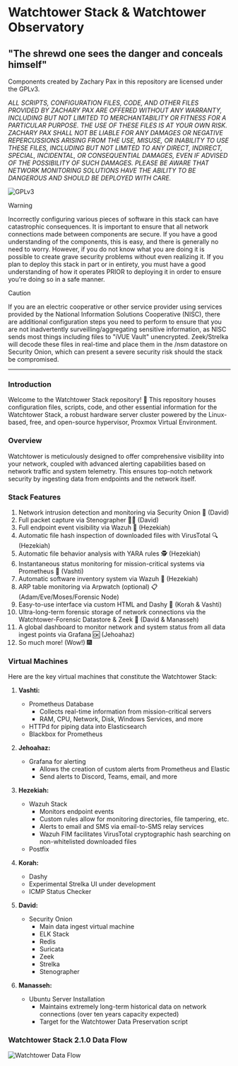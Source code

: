# Watchtower Stack & Watchtower Observatory
## "The shrewd one sees the danger and conceals himself"
Components created by Zachary Pax in this repository are licensed under the GPLv3.

*ALL SCRIPTS, CONFIGURATION FILES, CODE, AND OTHER FILES PROVIDED BY ZACHARY PAX ARE OFFERED WITHOUT ANY WARRANTY, INCLUDING BUT NOT LIMITED TO MERCHANTABILITY OR FITNESS FOR A PARTICULAR PURPOSE. THE USE OF THESE FILES IS AT YOUR OWN RISK. ZACHARY PAX SHALL NOT BE LIABLE FOR ANY DAMAGES OR NEGATIVE REPERCUSSIONS ARISING FROM THE USE, MISUSE, OR INABILITY TO USE THESE FILES, INCLUDING BUT NOT LIMITED TO ANY DIRECT, INDIRECT, SPECIAL, INCIDENTAL, OR CONSEQUENTIAL DAMAGES, EVEN IF ADVISED OF THE POSSIBILITY OF SUCH DAMAGES. PLEASE BE AWARE THAT NETWORK MONITORING SOLUTIONS HAVE THE ABILITY TO BE DANGEROUS AND SHOULD BE DEPLOYED WITH CARE.*

![GPLv3](https://www.gnu.org/graphics/gplv3-with-text-136x68.png)

> [!WARNING]
> Incorrectly configuring various pieces of software in this stack can have catastrophic consequences. It is important to ensure that all network connections made between components are secure. If you have a good understanding of the components, this is easy, and there is generally no need to worry. However, if you do not know what you are doing it is possible to create grave security problems without even realizing it. If you plan to deploy this stack in part or in entirety, you must have a good understanding of how it operates PRIOR to deploying it in order to ensure you're doing so in a safe manner.

> [!CAUTION]
> If you are an electric cooperative or other service provider using services provided by the National Information Solutions Cooperative (NISC), there are additional configuration steps you need to perform to ensure that you are not inadvertently surveilling/aggregating sensitive information, as NISC sends most things including files to "iVUE Vault" unencrypted. Zeek/Strelka will decode these files in real-time and place them in the /nsm datastore on Security Onion, which can present a severe security risk should the stack be compromised.

---

### Introduction


Welcome to the Watchtower Stack repository! 🚀 This repository houses configuration files, scripts, code, and other essential information for the Watchtower Stack, a robust hardware server cluster powered by the Linux-based, free, and open-source hypervisor, Proxmox Virtual Environment.

### Overview

Watchtower is meticulously designed to offer comprehensive visibility into your network, coupled with advanced alerting capabilities based on network traffic and system telemetry. This ensures top-notch network security by ingesting data from endpoints and the network itself.

### Stack Features

1. Network intrusion detection and monitoring via Security Onion 👀 (David)
2. Full packet capture via Stenographer ✍🏻 (David)
3. Full endpoint event visibility via Wazuh 🎫 (Hezekiah)
4. Automatic file hash inspection of downloaded files with VirusTotal 🔍 (Hezekiah)
5. Automatic file behavior analysis with YARA rules 🕵️ (Hezekiah)
6. Instantaneous status monitoring for mission-critical systems via Prometheus 💓 (Vashti)
7. Automatic software inventory system via Wazuh 📒 (Hezekiah)
8. ARP table monitoring via Arpwatch (optional) 📋 (Adam/Eve/Moses/Forensic Node)
9. Easy-to-use interface via custom HTML and Dashy 🧠 (Korah & Vashti)
10. Ultra-long-term forensic storage of network connections via the Watchtower-Forensic Datastore & Zeek 💾 (David & Manasseh)
11. A global dashboard to monitor network and system status from all data ingest points via Grafana 🆗 (Jehoahaz)
12. So much more! (Wow!) 🎆

### Virtual Machines

Here are the key virtual machines that constitute the Watchtower Stack:

1. **Vashti:**
   - Prometheus Database
      - Collects real-time information from mission-critical servers
      - RAM, CPU, Network, Disk, Windows Services, and more
   - HTTPd for piping data into Elasticsearch
   - Blackbox for Prometheus

2. **Jehoahaz:**
   - Grafana for alerting
      - Allows the creation of custom alerts from Prometheus and Elastic
      - Send alerts to Discord, Teams, email, and more

3. **Hezekiah:**
   - Wazuh Stack
        - Monitors endpoint events
        - Custom rules allow for monitoring directories, file tampering, etc.
        - Alerts to email and SMS via email-to-SMS relay services
        - Wazuh FIM facilitates VirusTotal cryptographic hash searching on non-whitelisted downloaded files
   - Postfix

4. **Korah:**
   - Dashy
   - Experimental Strelka UI under development
   - ICMP Status Checker

5. **David:**
   - Security Onion
     - Main data ingest virtual machine
     - ELK Stack
     - Redis
     - Suricata
     - Zeek
     - Strelka
     - Stenographer

6. **Manasseh:**
   - Ubuntu Server Installation
     - Maintains extremely long-term historical data on network connections (over ten years capacity expected)
     - Target for the Watchtower Data Preservation script

### Watchtower Stack 2.1.0 Data Flow

![Watchtower Data Flow](https://i.imgur.com/3E0inR9.jpeg)


